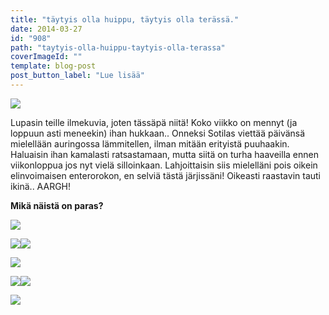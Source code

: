 ```yaml
---
title: "täytyis olla huippu, täytyis olla terässä."
date: 2014-03-27
id: "908"
path: "taytyis-olla-huippu-taytyis-olla-terassa"
coverImageId: ""
template: blog-post
post_button_label: "Lue lisää"
---
```


[![](/images/IMG_0054_.jpg)](http://1.bp.blogspot.com/-pzzeTWzf9pk/UzRTLpYj8BI/AAAAAAAAIMY/t-_sNWKGs7I/s1600/IMG_0054_.jpg)

Lupasin teille ilmekuvia, joten tässäpä niitä! Koko viikko on mennyt (ja loppuun asti meneekin) ihan hukkaan.. Onneksi Sotilas viettää päivänsä mielellään auringossa lämmitellen, ilman mitään erityistä puuhaakin. Haluaisin ihan kamalasti ratsastamaan, mutta siitä on turha haaveilla ennen viikonloppua jos nyt vielä silloinkaan. Lahjoittaisin siis mielelläni pois oikein elinvoimaisen enterorokon, en selviä tästä järjissäni! Oikeasti raastavin tauti ikinä.. AARGH!

**Mikä näistä on paras?**

[![](/images/IMG_0235i.JPG)](http://2.bp.blogspot.com/-6EIzzfhF4KA/UzR8JN0ZqGI/AAAAAAAAINY/2VfjBWYNEEs/s1600/IMG_0235i.JPG)

[![](/images/IMG_0077.JPG)](http://1.bp.blogspot.com/-nMZJdrmzJfs/UzRTLuRd9-I/AAAAAAAAIMQ/bcWxa28pKb4/s1600/IMG_0077.JPG)[![](/images/IMG_0131.JPG)](http://4.bp.blogspot.com/-nn_syPkmVLQ/UzRTLsU-UZI/AAAAAAAAIMU/vwsxyrh3cj0/s1600/IMG_0131.JPG)

[![](/images/IMG_0010_.jpg)](http://3.bp.blogspot.com/-PFamW6uIMM0/UzR7uYXjn3I/AAAAAAAAINA/DtanAtNfFto/s1600/IMG_0010_.jpg)

[![](/images/IMG_0152.JPG)](http://3.bp.blogspot.com/-m2o7ukJBvtc/UzR8BCr_taI/AAAAAAAAINQ/ZeDzuTpvsW8/s1600/IMG_0152.JPG)[![](/images/IMG_0039.JPG)](http://1.bp.blogspot.com/-qT4MStpGnmk/UzRPMe1X16I/AAAAAAAAIMA/CFCFiKz6TBM/s1600/IMG_0039.JPG)

[![](/images/IMG_0145.JPG)](http://2.bp.blogspot.com/-aUVX0cWkbI8/UzR-PinDW4I/AAAAAAAAIN0/9s2aEh-IjT4/s1600/IMG_0145.JPG)

